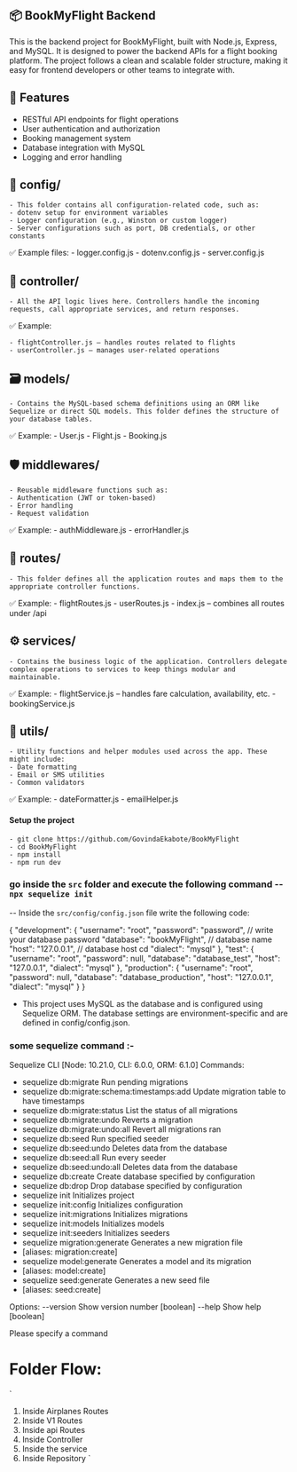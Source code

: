 ## 📦 BookMyFlight Backend
This is the backend project for BookMyFlight, built with Node.js, Express, and MySQL. It is designed to power the backend APIs for a flight booking platform. The project follows a clean and scalable folder structure, making it easy for frontend developers or other teams to integrate with.

## 🚀 Features
- RESTful API endpoints for flight operations
- User authentication and authorization
- Booking management system
- Database integration with MySQL
- Logging and error handling


## 🔧 config/
    - This folder contains all configuration-related code, such as:
    - dotenv setup for environment variables
    - Logger configuration (e.g., Winston or custom logger)
    - Server configurations such as port, DB credentials, or other constants

✅ Example files:
    - logger.config.js
    - dotenv.config.js
    - server.config.js

## 🎯 controller/
    - All the API logic lives here. Controllers handle the incoming requests, call appropriate services, and return responses.

✅ Example:

    - flightController.js – handles routes related to flights
    - userController.js – manages user-related operations

## 🗃️ models/
    - Contains the MySQL-based schema definitions using an ORM like Sequelize or direct SQL models. This folder defines the structure of your database tables.

✅ Example:
    - User.js
    - Flight.js
    - Booking.js

## 🛡️ middlewares/
    - Reusable middleware functions such as:
    - Authentication (JWT or token-based)
    - Error handling
    - Request validation

✅ Example:
    - authMiddleware.js
    - errorHandler.js

## 🧭 routes/
    - This folder defines all the application routes and maps them to the appropriate controller functions.

✅ Example:
    - flightRoutes.js
    - userRoutes.js
    - index.js – combines all routes under /api

## ⚙️ services/
    - Contains the business logic of the application. Controllers delegate complex operations to services to keep things modular and maintainable.

✅ Example:
    - flightService.js – handles fare calculation, availability, etc.
    - bookingService.js

## 🧰 utils/
    - Utility functions and helper modules used across the app. These might include:
    - Date formatting
    - Email or SMS utilities
    - Common validators

✅ Example:
    - dateFormatter.js
    - emailHelper.js


#### Setup the project
    - git clone https://github.com/GovindaEkabote/BookMyFlight
    - cd BookMyFlight
    - npm install
    - npm run dev

### go inside the `src` folder and execute the following command -- `npx sequelize init`
    

-- Inside the `src/config/config.json` file write the following code:




{
  "development": {
    "username": "root",
    "password": "password",                 // write your database password
    "database": "bookMyFlight",             //  database name
    "host": "127.0.0.1",                    // database host cd 
    "dialect": "mysql"
  },
  "test": {
    "username": "root",
    "password": null,
    "database": "database_test",
    "host": "127.0.0.1",
    "dialect": "mysql"
  },
  "production": {
    "username": "root",
    "password": null,
    "database": "database_production",
    "host": "127.0.0.1",
    "dialect": "mysql"
  }
}

- This project uses MySQL as the database and is configured using Sequelize ORM. The database settings are environment-specific and are defined in config/config.json.



### some sequelize command :- 
Sequelize CLI [Node: 10.21.0, CLI: 6.0.0, ORM: 6.1.0]
Commands:
  - sequelize db:migrate                        Run pending migrations
  - sequelize db:migrate:schema:timestamps:add  Update migration table to have timestamps
  - sequelize db:migrate:status                 List the status of all migrations
  - sequelize db:migrate:undo                   Reverts a migration
  - sequelize db:migrate:undo:all               Revert all migrations ran
  - sequelize db:seed                           Run specified seeder
  - sequelize db:seed:undo                      Deletes data from the database
  - sequelize db:seed:all                       Run every seeder
  - sequelize db:seed:undo:all                  Deletes data from the database
  - sequelize db:create                         Create database specified by configuration
  - sequelize db:drop                           Drop database specified by configuration
  - sequelize init                              Initializes project
  - sequelize init:config                       Initializes configuration
  - sequelize init:migrations                   Initializes migrations
  - sequelize init:models                       Initializes models
  - sequelize init:seeders                      Initializes seeders
  - sequelize migration:generate                Generates a new migration file     
  - [aliases: migration:create]
  - sequelize model:generate                    Generates a model and its migration
  - [aliases: model:create]
  - sequelize seed:generate                     Generates a new seed file         
  - [aliases: seed:create]

Options:
  --version  Show version number                                                  [boolean]
  --help     Show help                                                            [boolean]

Please specify a command


# Folder Flow:
`
1. Inside Airplanes Routes 
2. Inside V1 Routes
3. Inside api Routes
4. Inside Controller 
5. Inside the service
6. Inside Repository
`

